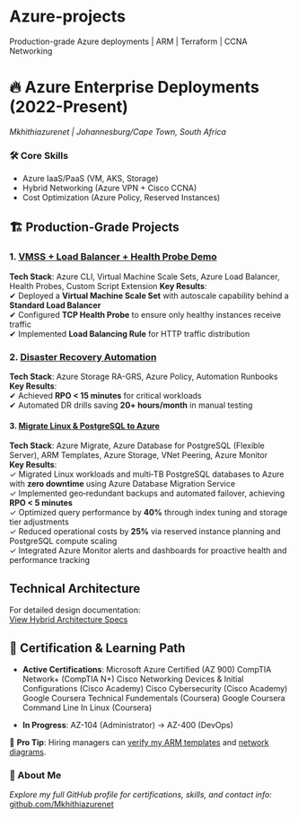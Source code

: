 # Azure-projects
Production-grade Azure deployments | ARM | Terraform | CCNA Networking 
# 🔥 Azure Enterprise Deployments (2022-Present)  
*Mkhithiazurenet | Johannesburg/Cape Town, South Africa*  

### 🛠 Core Skills  
- Azure IaaS/PaaS (VM, AKS, Storage)  
- Hybrid Networking (Azure VPN + Cisco CCNA)  
- Cost Optimization (Azure Policy, Reserved Instances)  

## 🏗️ Production-Grade Projects  

### 1. [VMSS + Load Balancer + Health Probe Demo](Enterprise-Deployments/Contoso-Migration)
**Tech Stack**: Azure CLI, Virtual Machine Scale Sets, Azure Load Balancer, Health Probes, Custom Script Extension
**Key Results**:  
✔ Deployed a **Virtual Machine Scale Set** with autoscale capability behind a **Standard Load Balancer**  
✔ Configured **TCP Health Probe** to ensure only healthy instances receive traffic  
✔ Implemented **Load Balancing Rule** for HTTP traffic distribution
 

### 2. [Disaster Recovery Automation](Enterprise-Deployments/DR-Setup) 
**Tech Stack**: Azure Storage RA-GRS, Azure Policy, Automation Runbooks  
**Key Results**:  
✔ Achieved **RPO < 15 minutes** for critical workloads  
✔ Automated DR drills saving **20+ hours/month** in manual testing  

#### 3. [Migrate Linux & PostgreSQL to Azure](Enterprise-Deployments/Contoso-Migration/On-Prem-Migration)
**Tech Stack**: Azure Migrate, Azure Database for PostgreSQL (Flexible Server), ARM Templates, Azure Storage, VNet Peering, Azure Monitor  
**Key Results**:  
✓ Migrated Linux workloads and multi‑TB PostgreSQL databases to Azure with **zero downtime** using Azure Database Migration Service  
✓ Implemented geo‑redundant backups and automated failover, achieving **RPO < 5 minutes**  
✓ Optimized query performance by **40%** through index tuning and storage tier adjustments  
✓ Reduced operational costs by **25%** via reserved instance planning and PostgreSQL compute scaling  
✓ Integrated Azure Monitor alerts and dashboards for proactive health and performance tracking



## Technical Architecture
For detailed design documentation:  
[View Hybrid Architecture Specs](Enterprise-Deployments/Contoso-Migration/Network-Diagrams/architecture.jpg)

## 🧪 Certification & Learning Path  
- **Active Certifications**:
Microsoft Azure Certified (AZ 900) 
CompTIA Network+ (CompTIA N+)
Cisco Networking Devices & Initial Configurations (Cisco Academy)
Cisco Cybersecurity (Cisco Academy)
Google Coursera Technical Fundementals (Coursera)
Google Coursera Command Line In Linux (Coursera)
 
- **In Progress**: AZ-104 (Administrator) → AZ-400 (DevOps)  

📌 **Pro Tip**: Hiring managers can [verify my ARM templates](Enterprise-Deployments/Contoso-Migration/ARM-Templates) and [network diagrams](Enterprise-Deployments/Contoso-Migration/Network-Diagrams/architecture.jpg).  

### 🚀 About Me  
*Explore my full GitHub profile for certifications, skills, and contact info:*  
[github.com/Mkhithiazurenet](https://github.com/Mkhithiazurenet) 
